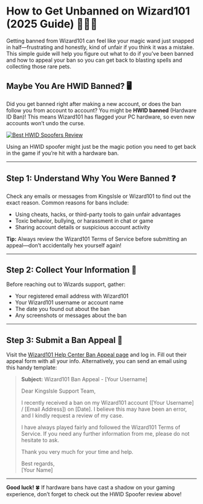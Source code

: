 <h1 id="how-to-get-unbanned-on-wizard101-2025-guide-">How to Get Unbanned on Wizard101 (2025 Guide) 🧙‍♂️✨</h1>
<p>Getting banned from Wizard101 can feel like your magic wand just snapped in half—frustrating and honestly, kind of unfair if you think it was a mistake. This simple guide will help you figure out what to do if you’ve been banned and how to appeal your ban so you can get back to blasting spells and collecting those rare pets.</p>
<h2 id="maybe-you-are-hwid-banned-">Maybe You Are HWID Banned? 🖥️</h2>
<p>Did you get banned right after making a new account, or does the ban follow you from account to account? You might be <strong>HWID banned</strong> (Hardware ID Ban)! This means Wizard101 has flagged your PC hardware, so even new accounts won’t undo the curse.</p>
<p><a href="https://hwid-spoofer.mystrikingly.com/"><img src="https://img.shields.io/badge/Best%20HWID%20Spoofers-Read%20Review-brightgreen?style=for-the-badge&amp;logo=origin" alt="Best HWID Spoofers Review"></a></p>
<p>Using an HWID spoofer might just be the magic potion you need to get back in the game if you’re hit with a hardware ban.</p>
<hr>
<h2 id="step-1-understand-why-you-were-banned-">Step 1: Understand Why You Were Banned ❓</h2>
<p>Check any emails or messages from KingsIsle or Wizard101 to find out the exact reason. Common reasons for bans include:</p>
<ul>
<li>Using cheats, hacks, or third-party tools to gain unfair advantages</li>
<li>Toxic behavior, bullying, or harassment in chat or game</li>
<li>Sharing account details or suspicious account activity</li>
</ul>
<p><strong>Tip:</strong> Always review the Wizard101 Terms of Service before submitting an appeal—don’t accidentally hex yourself again!</p>
<hr>
<h2 id="step-2-collect-your-information-">Step 2: Collect Your Information 📝</h2>
<p>Before reaching out to Wizards support, gather:</p>
<ul>
<li>Your registered email address with Wizard101  </li>
<li>Your Wizard101 username or account name  </li>
<li>The date you found out about the ban  </li>
<li>Any screenshots or messages about the ban  </li>
</ul>
<hr>
<h2 id="step-3-submit-a-ban-appeal-">Step 3: Submit a Ban Appeal 📧</h2>
<p>Visit the <a href="https://www.wizard101.com/help">Wizard101 Help Center Ban Appeal page</a> and log in. Fill out their appeal form with all your info. Alternatively, you can send an email using this handy template:</p>
<blockquote>
<p><strong>Subject:</strong> Wizard101 Ban Appeal - [Your Username]  </p>
<p>Dear KingsIsle Support Team,  </p>
<p>I recently received a ban on my Wizard101 account ([Your Username] / [Email Address]) on [Date]. I believe this may have been an error, and I kindly request a review of my case.  </p>
<p>I have always played fairly and followed the Wizard101 Terms of Service. If you need any further information from me, please do not hesitate to ask.  </p>
<p>Thank you very much for your time and help.  </p>
<p>Best regards,<br>[Your Name]</p>
</blockquote>
<hr>
<p><strong>Good luck!</strong> 🍀 If hardware bans have cast a shadow on your gaming experience, don’t forget to check out the HWID Spoofer review above!</p>
